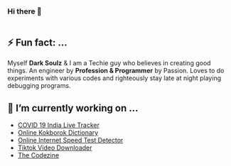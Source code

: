 ### Hi there 👋
<!-- wp:image {"id":965,"sizeSlug":"large"} -->
<figure class="wp-block-image size-large"><img src="https://thecodezine.com/wp-content/uploads/2020/07/darksoulz-400x400.png" alt="" class="wp-image-965"/></figure>
<!-- /wp:image -->
<h2>⚡ Fun fact: ...</h2>
<!-- wp:paragraph -->
<p>Myself <strong><span class="has-inline-color has-vivid-red-color">Dark Soulz</span></strong> &amp; I am a Techie guy who believes in creating good things. An engineer by <strong>Profession &amp; Programmer</strong> by Passion. Loves to do experiments with various codes and righteously stay late at night playing debugging programs.</p>
<!-- /wp:paragraph -->

<!-- wp:heading -->
<h2>🔭 I’m currently working on ...</h2>
<!-- /wp:heading -->

<!-- wp:list -->
<ul><li><a href="https://thecodezine.com/covid19" target="_blank" aria-label="undefined (opens in a new tab)" rel="noreferrer noopener">COVID 19 India Live Tracker</a></li><li><a href="https://kokdictionary.com" target="_blank" aria-label="undefined (opens in a new tab)" rel="noreferrer noopener">Online Kokborok Dictionary</a></li><li><a href="https://thecodezine.com/speed" target="_blank" aria-label="undefined (opens in a new tab)" rel="noreferrer noopener">Online Internet Speed Test Detector</a></li><li><a href="https://thecodezine.com/tiktok" target="_blank" aria-label="undefined (opens in a new tab)" rel="noreferrer noopener">Tiktok Video Downloader</a></li><li><a href="https://thecodezine.com" target="_blank" aria-label="undefined (opens in a new tab)" rel="noreferrer noopener">The Codezine</a></li></ul>
<!-- /wp:list -->
<!--
**jupiterdv/jupiterdv** is a ✨ _special_ ✨ repository because its `README.md` (this file) appears on your GitHub profile.

Here are some ideas to get you started:

- 🔭 I’m currently working on ...
- 🌱 I’m currently learning ...
- 👯 I’m looking to collaborate on ...
- 🤔 I’m looking for help with ...
- 💬 Ask me about ...
- 📫 How to reach me: ...
- 😄 Pronouns: ...
- ⚡ Fun fact: ...
-->
